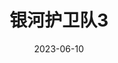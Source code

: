 ---
title: "银河护卫队3"
date: "2023-06-10"
price: "66.00"
theaters: ["太平洋影城（北京中关村店）"]
remark: ['3D原版']
---